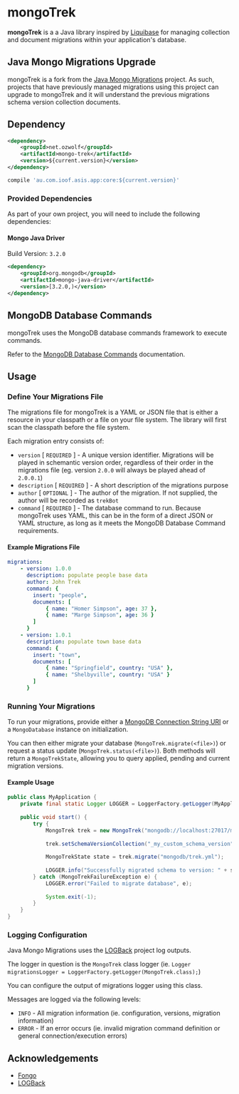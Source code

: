 # mongoTrek

**mongoTrek** is a a Java library inspired by [Liquibase](http://www.liquibase.org/) for managing collection and document migrations within your application's database.

## Java Mongo Migrations Upgrade

mongoTrek is a fork from the [Java Mongo Migrations](https://github.com/ozwolf-software/java-mongo-migrations) project.  As such, projects that have previously managed migrations using this project can upgrade to mongoTrek and it will understand the previous migrations schema version collection documents.

## Dependency

```xml
<dependency>
    <groupId>net.ozwolf</groupId>
    <artifactId>mongo-trek</artifactId>
    <version>${current.version}</version>
</dependency>
```

```gradle
compile 'au.com.ioof.asis.app:core:${current.version}'
```

### Provided Dependencies

As part of your own project, you will need to include the following dependencies:

#### Mongo Java Driver

Build Version: `3.2.0`

```xml
<dependency>
    <groupId>org.mongodb</groupId>
    <artifactId>mongo-java-driver</artifactId>
    <version>[3.2.0,)</version>
</dependency>
```

## MongoDB Database Commands

mongoTrek uses the MongoDB database commands framework to execute commands.  

Refer to the [MongoDB Database Commands](https://docs.mongodb.com/manual/reference/command/) documentation.

## Usage

### Define Your Migrations File

The migrations file for mongoTrek is a YAML or JSON file that is either a resource in your classpath or a file on your file system.  The library will first scan the classpath before the file system.

Each migration entry consists of:
 
+ `version` [ `REQUIRED` ] - A unique version identifier.  Migrations will be played in schemantic version order, regardless of their order in the migrations file (eg. version `2.0.0` will always be played ahead of `2.0.0.1`)
+ `description` [ `REQUIRED` ] - A short description of the migrations purpose
+ `author` [ `OPTIONAL` ] - The author of the migration.  If not supplied, the author will be recorded as `trekBot`
+ `command` [ `REQUIRED` ] - The database command to run.  Because mongoTrek uses YAML, this can be in the form of a direct JSON or YAML structure, as long as it meets the MongoDB Database Command requirements.

#### Example Migrations File

```yaml
migrations:
    - version: 1.0.0
      description: populate people base data
      author: John Trek
      command: {
        insert: "people",
        documents: [
            { name: "Homer Simpson", age: 37 },
            { name: "Marge Simpson", age: 36 }
        ]
      }
    - version: 1.0.1
      description: populate town base data
      command: {
        insert: "town",
        documents: [
            { name: "Springfield", country: "USA" },
            { name: "Shelbyville", country: "USA" }
        ]
      }
```

### Running Your Migrations

To run your migrations, provide either a [MongoDB Connection String URI](https://docs.mongodb.com/manual/reference/connection-string/) or a `MongoDatabase` instance on initialization.

You can then either migrate your database (`MongoTrek.migrate(<file>)`) or request a status update (`MongoTrek.status(<file>)`).  Both methods will return a `MongoTrekState`, allowing you to query applied, pending and current migration versions.
 
#### Example Usage

```java
public class MyApplication {
    private final static Logger LOGGER = LoggerFactory.getLogger(MyApplication.class);
    
    public void start() {
        try {
            MongoTrek trek = new MongoTrek("mongodb://localhost:27017/my_app_schema");
                    
            trek.setSchemaVersionCollection("_my_custom_schema_version");
            
            MongoTrekState state = trek.migrate("mongodb/trek.yml");
            
            LOGGER.info("Successfully migrated schema to version: " + state.getCurrentVersion());
        } catch (MongoTrekFailureException e) {
            LOGGER.error("Failed to migrate database", e);
            
            System.exit(-1);
        }
    }
}
```

### Logging Configuration

Java Mongo Migrations uses the [LOGBack](http://logback.qos.ch) project log outputs.

The logger in question is the `MongoTrek` class logger (ie. `Logger migrationsLogger = LoggerFactory.getLogger(MongoTrek.class);`)

You can configure the output of migrations logger using this class.

Messages are logged via the following levels:

+ `INFO` - All migration information (ie. configuration, versions, migration information)
+ `ERROR` - If an error occurs (ie. invalid migration command definition or general connection/execution errors)

## Acknowledgements

+ [Fongo](https://github.com/foursquare/fongo)
+ [LOGBack](http://logback.qos.ch)